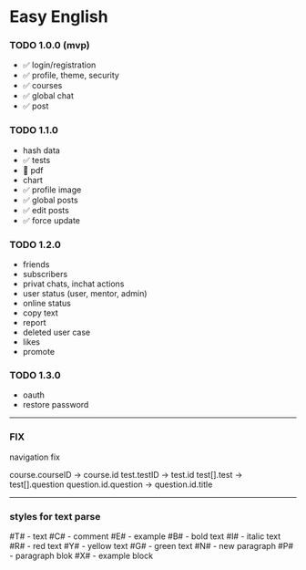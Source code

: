 # Easy English

### TODO 1.0.0 (mvp)

- ✅ login/registration
- ✅ profile, theme, security
- ✅ courses
- ✅ global chat
- ✅ post

### TODO 1.1.0

- hash data
- ✅ tests
- 🔶 pdf
- chart
- ✅ profile image
- ✅ global posts
- ✅ edit posts
- ✅ force update

### TODO 1.2.0

- friends
- subscribers
- privat chats, inchat actions
- user status (user, mentor, admin)
- online status
- copy text
- report
- deleted user case
- likes
- promote

### TODO 1.3.0

- oauth
- restore password

---

### FIX

navigation fix

course.courseID -> course.id
test.testID -> test.id
test[<id>].test -> test[<id>].question
question.id.question -> question.id.title

---

### styles for text parse

#T# - text
#C# - comment
#E# - example
#B# - bold text
#I# - italic text
#R# - red text
#Y# - yellow text
#G# - green text
#N# - new paragraph
#P# - paragraph blok
#X# - example block

